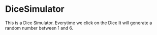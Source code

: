# DiceSimulator
This is a Dice Simulator. Everytime we click on the Dice It will generate a random number between 1 and 6.
